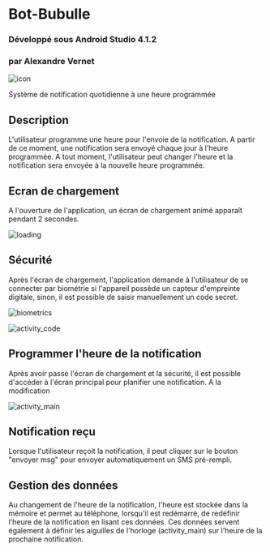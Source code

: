 # Bot-Bubulle
### Développé sous Android Studio 4.1.2
### par Alexandre Vernet


![icon](https://user-images.githubusercontent.com/72151831/109391919-cae3c480-7919-11eb-8338-929ae4af2fdd.png)


Système de notification quotidienne à une heure programmée

## Description
L'utilisateur programme une heure pour l'envoie de la notification. A partir de ce moment, une notification sera envoyé chaque jour à l'heure programmée. A tout moment, l'utilisateur peut changer l'heure et la notification sera envoyée à la nouvelle heure programmée.



## Ecran de chargement
A l'ouverture de l'application, un écran de chargement animé apparaît pendant 2 secondes.


![loading](https://user-images.githubusercontent.com/72151831/109391659-7a1f9c00-7918-11eb-8b50-4f0b203f8a43.jpg)



## Sécurité
Après l'écran de chargement, l'application demande à l'utilisateur de se connecter par biométrie si l'appareil possède un capteur d'empreinte digitale, sinon, il est possible de saisir manuellement un code secret.


![biometrics](https://user-images.githubusercontent.com/72151831/109391633-5d836400-7918-11eb-9c79-161440337639.jpg)



![activity_code](https://user-images.githubusercontent.com/72151831/109391635-5fe5be00-7918-11eb-97ec-f97c556a044b.jpg)



## Programmer l'heure de la notification
Après avoir passé l'écran de chargement et la sécurité, il est possible d'accéder à l'écran principal pour planifier une notification. A la modification


![activity_main](https://user-images.githubusercontent.com/72151831/109391715-c79c0900-7918-11eb-90c8-b7e57d6cd1c2.jpg)



## Notification reçu
Lorsque l'utilisateur reçoit la notification, il peut cliquer sur le bouton "envoyer msg" pour envoyer automatiquement un SMS pré-rempli.



## Gestion des données
Au changement de l'heure de la notification, l'heure est stockée dans la mémoire et permet au téléphone, lorsqu'il est redémarré, de redéfinir l'heure de la notification en lisant ces données. Ces données servent également à définir les aiguilles de l'horloge (activity_main) sur l'heure de la prochaine notification.
